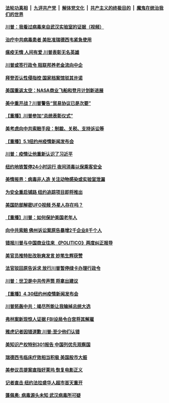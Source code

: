 

####  [法轮功真相](../../../../basic/blob/master/README.md?t=05021331) &nbsp;|&nbsp; [九评共产党](../../../../9ping.md/blob/master/README.md?t=05021331) &nbsp;|&nbsp; [解体党文化](../../../../jtdwh.md/blob/master/README.md?t=05021331)  &nbsp;|&nbsp; [共产主义的终极目的](../../../../gczydzjmd.md/blob/master/README.md?t=05021331) &nbsp;|&nbsp; [魔鬼在统治我们的世界](../../../../mgztzwmdsj.md/blob/master/README.md?t=05021331) 

#### [川普：我看过病毒来自武汉实验室的证据（视频）](../pages/prog203/a102836688.md?t=05021331) 

#### [治疗中共病毒患者 美批准瑞德西韦紧急使用](../pages/prog203/a102836871.md?t=05021331) 

#### [瘟疫无情 人间有爱 川普表彰无名英雄](../pages/prog203/a102836672.md?t=05021331) 

#### [川普或签行政令 阻联邦养老金流向中企](../pages/prog203/a102836636.md?t=05021331) 

#### [拜登否认性侵指控 国家档案馆驳其许诺](../pages/prog203/a102836566.md?t=05021331) 

#### [美国重返太空：NASA商业飞船和登月计划新进展](../pages/prog203/a102836600.md?t=05021331) 

#### [美中重开战？川普警告“贸易协议已是次要”](../pages/prog203/a102836555.md?t=05021331) 

#### [【重播】川普参加“总统表彰仪式”](../pages/prog203/a102836562.md?t=05021331) 

#### [美考虑向中共索赔手段：制裁、关税、支持诉讼等](../pages/prog203/a102836502.md?t=05021331) 

#### [【重播】5.1纽约州疫情新闻发布会](../pages/prog203/a102835547.md?t=05021331) 

#### [川普：疫情让他重新认识了习近平](../pages/prog203/a102836211.md?t=05021331) 

#### [纽约地铁暂停24小时运行 夜间消毒以保乘客安全](../pages/prog203/a102835988.md?t=05021331) 

#### [美情报界：病毒非人造 关注动物感染或实验室泄漏](../pages/prog203/a102835835.md?t=05021331) 

#### [为安全重启铺路 纽约追踪项目即将推出](../pages/prog203/a102835864.md?t=05021331) 

#### [美国防部解密UFO视频 外星人存在吗？](../pages/prog203/a102835855.md?t=05021331) 

#### [【重播】川普：如何保护美国老年人](../pages/prog203/a102832782.md?t=05021331) 

#### [向中共索赔 佛州诉讼案原告暴增2千企业8千个人](../pages/prog203/a102835816.md?t=05021331) 

#### [错报川普与中国商业往来 《POLITICO》两度纠正报导](../pages/prog203/a102835790.md?t=05021331) 

#### [美官员推特批改耿爽发言 妙笔生辉获赞](../pages/prog203/a102835730.md?t=05021331) 

#### [法官驳回原告诉求 放行川普暂停绿卡办理行政令](../pages/prog203/a102835763.md?t=05021331) 

#### [川普：世卫是中共传声筒 将拿出建议](../pages/prog203/a102835688.md?t=05021331) 

#### [【重播】4.30纽约州疫情新闻发布会](../pages/prog203/a102835546.md?t=05021331) 

#### [川普怒轰中共：竭尽所能让我输掉总统大选](../pages/prog203/a102835284.md?t=05021331) 

#### [弗林案新现惊人证据 FBI设局令白宫将其解雇](../pages/prog203/a102835288.md?t=05021331) 

#### [雅虎记者因错道歉 川普:至少他们认错](../pages/prog203/a102835044.md?t=05021331) 

#### [美知识产权特别301报告 中国列优先观察国](../pages/prog203/a102834978.md?t=05021331) 

#### [瑞德西韦临床疗效相当积极 美国股市大振](../pages/prog203/a102834983.md?t=05021331) 

#### [美参议员提案直指好莱坞 恢复电影正义](../pages/prog203/a102834945.md?t=05021331) 

#### [记者直击 纽约法拉盛华人超市首天重开](../pages/prog203/a102834931.md?t=05021331) 

#### [蓬佩奥: 病毒源头未知 武汉病毒所可疑](../pages/prog203/a102834918.md?t=05021331) 

